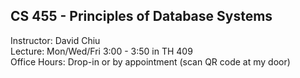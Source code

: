 ## CS 455 - Principles of Database Systems

Instructor: David Chiu\
Lecture: Mon/Wed/Fri 3:00 - 3:50 in TH 409\
Office Hours: Drop-in or by appointment (scan QR code at my door)


<!-- David's schedule generator! Do not touch -->
<div id="schedule">&nbsp;</div>
<script type="text/javascript" src="../calendar.js"></script>
<script type="text/javascript" src="schedule.js"></script>
<!-- End -->
